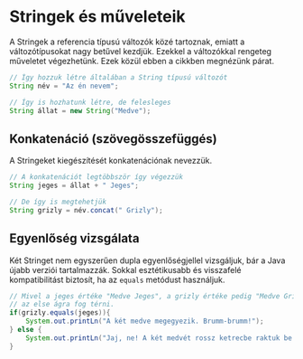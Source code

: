 # Stringek és műveleteik

A Stringek a referencia típusú változók közé tartoznak, emiatt a változótípusokat nagy betűvel kezdjük. Ezekkel a változókkal rengeteg műveletet végezhetünk. Ezek közül ebben a cikkben megnézünk párat.

```java
// Így hozzuk létre általában a String típusú változót
String név = "Az én nevem";

// Így is hozhatunk létre, de felesleges
String állat = new String("Medve");
```

## Konkatenáció \(szövegösszefüggés\)

A Stringeket kiegészítését konkatenációnak nevezzük.

```java
// A konkatenációt legtöbbször így végezzük
String jeges = állat + " Jeges";

// De így is megtehetjük
String grizly = név.concat(" Grizly");
```

## Egyenlőség vizsgálata

Két Stringet nem egyszerűen dupla egyenlőségjellel vizsgáljuk, bár a Java újabb verziói tartalmazzák. Sokkal esztétikusabb és visszafelé kompatibilitást biztosít, ha az `equals`  metódust használjuk.

```java
// Mivel a jeges értéke "Medve Jeges", a grizly értéke pedig "Medve Grizly", ezért
// az else ágra fog térni.
if(grizly.equals(jeges)){
    System.out.printLn("A két medve megegyezik. Brumm-brumm!");
} else {
    System.out.printLn("Jaj, ne! A két medvét rossz ketrecbe raktuk be!");
}
```





